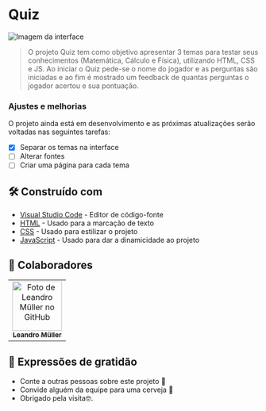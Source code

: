 # Quiz

<!---Esses são exemplos. Veja https://shields.io para outras pessoas ou para personalizar este conjunto de escudos. Você pode querer incluir dependências, status do projeto e informações de licença aqui--->

<img src="" alt="Imagem da interface">

> O projeto Quiz tem como objetivo apresentar 3 temas para testar seus conhecimentos (Matemática, Cálculo e Física), utilizando HTML, CSS e JS. Ao iniciar o Quiz pede-se o nome do jogador e as perguntas são iniciadas e ao fim é mostrado um feedback de quantas perguntas o jogador acertou e sua pontuação.

### Ajustes e melhorias

O projeto ainda está em desenvolvimento e as próximas atualizações serão voltadas nas seguintes tarefas:

- [x] Separar os temas na interface
- [ ] Alterar fontes
- [ ] Criar uma página para cada tema

## 🛠️ Construído com

* [Visual Studio Code](https://code.visualstudio.com/) - Editor de código-fonte
* [HTML](https://developer.mozilla.org/pt-BR/docs/Web/HTML) - Usado para a marcação de texto
* [CSS](https://developer.mozilla.org/pt-BR/docs/Web/CSS) - Usado para estilizar o projeto
* [JavaScript](https://developer.mozilla.org/pt-BR/docs/Web/JavaScript) - Usado para dar a dinamicidade ao projeto

## 🤝 Colaboradores
<table>
  <tr>
    <td align="center">
      <a href="#">
        <img src="https://avatars.githubusercontent.com/u/75099666?v=4" width="100px;" alt="Foto de Leandro Müller no GitHub"/><br>
        <sub>
          <b>Leandro Müller</b>
        </sub>
      </a>
    </td>
</table>

## 🎁 Expressões de gratidão

* Conte a outras pessoas sobre este projeto 📢
* Convide alguém da equipe para uma cerveja 🍺 
* Obrigado pela visita🤓.
